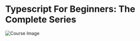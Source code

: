 # Typescript For Beginners: The Complete Series 

<img src="https://i.postimg.cc/kg4FS7SY/1-F7799-EC-8143-4-F7-E-A627-BE4-BB35-EA85-C.jpg" alt="Course Image">
